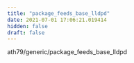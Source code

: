 ```yaml
---
title: "package_feeds_base_lldpd"
date: 2021-07-01 17:06:21.019414
hidden: false
draft: false
---
```


ath79/generic/package_feeds_base_lldpd

